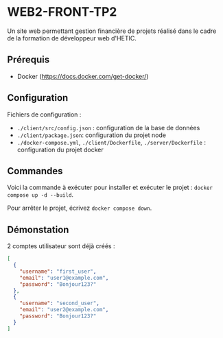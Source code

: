 # WEB2-FRONT-TP2
Un site web permettant gestion financière de projets réalisé dans le cadre de la formation de développeur web d'HETIC.

## Prérequis
- Docker (https://docs.docker.com/get-docker/)

## Configuration
Fichiers de configuration :
- `./client/src/config.json` : configuration de la base de données
- `./client/package.json`: configuration du projet node
- `./docker-compose.yml`, `./client/Dockerfile`, `./server/Dockerfile` : configuration du projet docker

## Commandes
Voici la commande à exécuter pour installer et exécuter le projet : `docker compose up -d --build`.

Pour arrêter le projet, écrivez `docker compose down`.

## Démonstation
2 comptes utilisateur sont déjà créés :
```json
[
  {
    "username": "first_user",
    "email": "user1@example.com",
    "password": "Bonjour123?"
  },
  {
    "username": "second_user",
    "email": "user2@example.com",
    "password": "Bonjour123?"
  }
]
```
